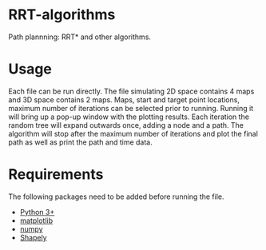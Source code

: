 # RRT-algorithms
Path plannning: RRT* and other algorithms.

# Usage
Each file can be run directly. The file simulating 2D space contains 4 maps and 3D space contains 2 maps. Maps, start and target point locations, maximum number of iterations can be selected prior to running. Running it will bring up a pop-up window with the plotting results. Each iteration the random tree will expand outwards once, adding a node and a path. The algorithm will stop after the maximum number of iterations and plot the final path as well as print the path and time data.

# Requirements
The following packages need to be added before running the file.
- [Python 3+](https://www.python.org/downloads/)
- [matplotlib](https://matplotlib.org/)
- [numpy](https://numpy.org/)
- [Shapely](https://pypi.org/project/shapely/)
